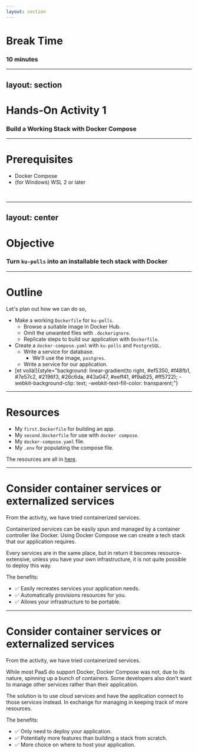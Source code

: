```yaml
---
layout: section
---
```


# Break Time
### 10 minutes


---
layout: section
---

# Hands-On Activity 1
### Build a Working Stack with Docker Compose

---

# Prerequisites
* Docker Compose
* (for Windows) WSL 2 or later

<br>

---
layout: center
---

# Objective
### Turn `ku-polls` into an installable tech stack with Docker

---

# Outline
Let's plan out how we can do so,

* Make a working `Dockerfile` for `ku-polls`.
    * Browse a suitable image in Docker Hub.
    * Omit the unwanted files with `.dockerignore`.
    * Replicate steps to build our application with `Dockerfile`.
* Create a `docker-compose.yaml` with `ku-polls` and `PostgreSQL`.
    * Write a service for database.
        * We'll use the image, `postgres`.
    * Write a service for our application.
* [et voilà!]{style="background: linear-gradient(to right, #ef5350, #f48fb1, #7e57c2, #2196f3, #26c6da, #43a047, #eeff41, #f9a825, #ff5722); -webkit-background-clip: text; -webkit-text-fill-color: transparent;"}

---

# Resources

* My `first.Dockerfile` for building an app.
* My `second.Dockerfile` for use with `docker compose`.
* My `docker-compose.yaml` file.
* My `.env` for populating the compose file.

The resources are all in [here](https://gist.github.com/GToidZ/f5ca4ce98ce206a3dc77d033ff866942).

---

# Consider container services or externalized services
From the activity, we have tried containerized services.

Containerized services can be easily spun and managed by a container controller like Docker.
Using Docker Compose we can create a tech stack that our application requires.

Every services are in the same place, but in return it becomes resource-extensive, unless you have
your own infrastructure, it is not quite possible to deploy this way.

The benefits:
* ✅ Easily recreates services your application needs.
* ✅ Automatically provisions resources for you.
* ✅ Allows your infrastructure to be portable.

---

# Consider container services or externalized services
From the activity, we have tried containerized services.

While most PaaS do support Docker, Docker Compose was not, due to its nature, spinning up a bunch of containers.
Some developers also don't want to manage other services rather than their application.

The solution is to use cloud services and have the application connect to those services instead.
In exchange for managing in keeping track of more resources.

The benefits:
* ✅ Only need to deploy your application.
* ✅ Potentially more features than building a stack from scratch.
* ✅ More choice on where to host your application.